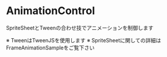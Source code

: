 # AnimationControl

SpriteSheetとTweenの合わせ技でアニメーションを制御します

※ TweenはTweenJSを使用します
※ SpriteSheetに関しての詳細はFrameAnimationSampleをご覧下さい

